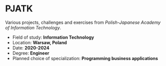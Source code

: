 # PJATK
Various projects, challenges and exercises from *Polish-Japanese Academy of Information Technology*.

- Field of study: **Information Technology**
- Location: **Warsaw, Poland**
- Date: **2020-2024**
- Degree: **Engineer**
- Planned choice of specialization: **Programming business applications**
